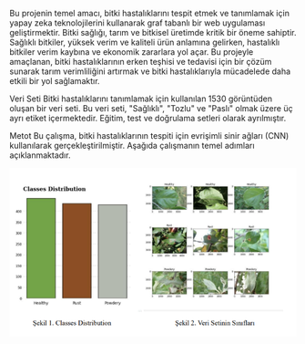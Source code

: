 Bu projenin temel amacı, bitki hastalıklarını tespit etmek ve tanımlamak için yapay zeka teknolojilerini kullanarak
 graf tabanlı bir web uygulaması geliştirmektir. Bitki sağlığı, tarım ve bitkisel üretimde kritik bir öneme sahiptir. Sağlıklı
bitkiler, yüksek verim ve kaliteli ürün anlamına gelirken, hastalıklı bitkiler verim kaybına ve ekonomik zararlara
yol açar. Bu projeyle amaçlanan, bitki hastalıklarının erken teşhisi ve tedavisi için bir çözüm sunarak tarım
verimliliğini artırmak ve bitki hastalıklarıyla mücadelede daha etkili bir yol sağlamaktır.

Veri Seti
Bitki hastalıklarını tanımlamak için kullanılan 1530 görüntüden oluşan bir veri seti. Bu veri seti,
"Sağlıklı", "Tozlu" ve "Paslı" olmak üzere üç ayrı etiket içermektedir. Eğitim, test ve doğrulama
setleri olarak ayrılmıştır.

Metot
Bu çalışma, bitki hastalıklarının tespiti için evrişimli sinir ağları (CNN) kullanılarak
gerçekleştirilmiştir. Aşağıda çalışmanın temel adımları açıklanmaktadır.

![Classes Distribution](https://github.com/Burakduran1/Ag_programlama/blob/main/Pictures/Ekran%20g%C3%B6r%C3%BCnt%C3%BCs%C3%BC%202024-07-11%20125302.png)
